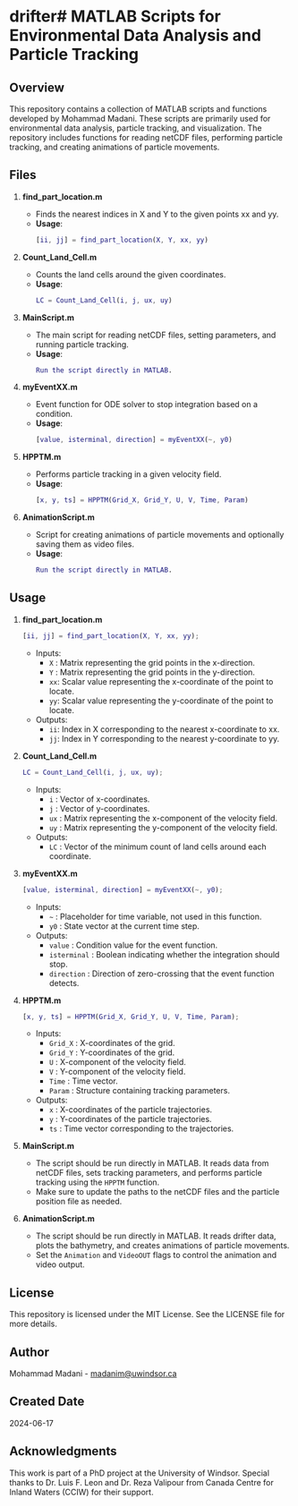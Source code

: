 # drifter# MATLAB Scripts for Environmental Data Analysis and Particle Tracking

## Overview

This repository contains a collection of MATLAB scripts and functions developed by Mohammad Madani. These scripts are primarily used for environmental data analysis, particle tracking, and visualization. The repository includes functions for reading netCDF files, performing particle tracking, and creating animations of particle movements. 

## Files

1. **find_part_location.m**
    - Finds the nearest indices in X and Y to the given points xx and yy.
    - **Usage**: 
        ```matlab
        [ii, jj] = find_part_location(X, Y, xx, yy)
        ```

2. **Count_Land_Cell.m**
    - Counts the land cells around the given coordinates.
    - **Usage**: 
        ```matlab
        LC = Count_Land_Cell(i, j, ux, uy)
        ```

3. **MainScript.m**
    - The main script for reading netCDF files, setting parameters, and running particle tracking.
    - **Usage**: 
        ```matlab
        Run the script directly in MATLAB.
        ```

4. **myEventXX.m**
    - Event function for ODE solver to stop integration based on a condition.
    - **Usage**: 
        ```matlab
        [value, isterminal, direction] = myEventXX(~, y0)
        ```

5. **HPPTM.m**
    - Performs particle tracking in a given velocity field.
    - **Usage**: 
        ```matlab
        [x, y, ts] = HPPTM(Grid_X, Grid_Y, U, V, Time, Param)
        ```

6. **AnimationScript.m**
    - Script for creating animations of particle movements and optionally saving them as video files.
    - **Usage**: 
        ```matlab
        Run the script directly in MATLAB.
        ```

## Usage

1. **find_part_location.m**
    ```matlab
    [ii, jj] = find_part_location(X, Y, xx, yy);
    ```
    - Inputs:
        - `X` : Matrix representing the grid points in the x-direction.
        - `Y` : Matrix representing the grid points in the y-direction.
        - `xx`: Scalar value representing the x-coordinate of the point to locate.
        - `yy`: Scalar value representing the y-coordinate of the point to locate.
    - Outputs:
        - `ii`: Index in X corresponding to the nearest x-coordinate to xx.
        - `jj`: Index in Y corresponding to the nearest y-coordinate to yy.

2. **Count_Land_Cell.m**
    ```matlab
    LC = Count_Land_Cell(i, j, ux, uy);
    ```
    - Inputs:
        - `i`  : Vector of x-coordinates.
        - `j`  : Vector of y-coordinates.
        - `ux` : Matrix representing the x-component of the velocity field.
        - `uy` : Matrix representing the y-component of the velocity field.
    - Outputs:
        - `LC` : Vector of the minimum count of land cells around each coordinate.

3. **myEventXX.m**
    ```matlab
    [value, isterminal, direction] = myEventXX(~, y0);
    ```
    - Inputs:
        - `~`   : Placeholder for time variable, not used in this function.
        - `y0`  : State vector at the current time step.
    - Outputs:
        - `value`      : Condition value for the event function.
        - `isterminal` : Boolean indicating whether the integration should stop.
        - `direction`  : Direction of zero-crossing that the event function detects.

4. **HPPTM.m**
    ```matlab
    [x, y, ts] = HPPTM(Grid_X, Grid_Y, U, V, Time, Param);
    ```
    - Inputs:
        - `Grid_X` : X-coordinates of the grid.
        - `Grid_Y` : Y-coordinates of the grid.
        - `U`      : X-component of the velocity field.
        - `V`      : Y-component of the velocity field.
        - `Time`   : Time vector.
        - `Param`  : Structure containing tracking parameters.
    - Outputs:
        - `x`       : X-coordinates of the particle trajectories.
        - `y`       : Y-coordinates of the particle trajectories.
        - `ts`      : Time vector corresponding to the trajectories.

5. **MainScript.m**
    - The script should be run directly in MATLAB. It reads data from netCDF files, sets tracking parameters, and performs particle tracking using the `HPPTM` function.
    - Make sure to update the paths to the netCDF files and the particle position file as needed.

6. **AnimationScript.m**
    - The script should be run directly in MATLAB. It reads drifter data, plots the bathymetry, and creates animations of particle movements.
    - Set the `Animation` and `VideoOUT` flags to control the animation and video output.

## License

This repository is licensed under the MIT License. See the LICENSE file for more details.

## Author

Mohammad Madani - madanim@uwindsor.ca

## Created Date

2024-06-17

## Acknowledgments

This work is part of a PhD project at the University of Windsor. Special thanks to Dr. Luis F. Leon and Dr. Reza Valipour from Canada Centre for Inland Waters (CCIW) for their support.
